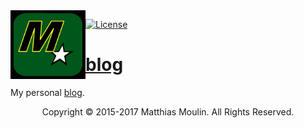 <img align="left" src="https://github.com/matt77hias/matt77hias.github.io/blob/master/res/Picture.jpg" width="120px"/>

[![License][s1]][li]

[s1]: https://img.shields.io/badge/licence-No%20Licence-blue.svg
[li]: https://raw.githubusercontent.com/matt77hias/matt77hias.github.io/master/LICENSE.txt

# [blog](http://matt77hias.github.io/blog)
My personal [blog](http://matt77hias.github.io/blog).

<p align="center">Copyright © 2015-2017 Matthias Moulin. All Rights Reserved.</p>
